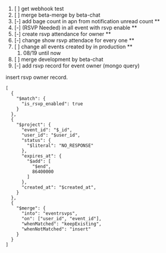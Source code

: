 1. [ ] get webhook test
2. [ ] merge beta-merge by beta-chat
3. [-] add bage count in apn from notification unread count **
4. [-] (RSVP Needed) in all event with rsvp enable **
5. [-] create rsvp attendance for owner **
6. [-]  change show rsvp attendace for every one **
7. [ ] change all events created by in production **
	1. 08/19 until now
8. [ ] merge development by beta-chat
9. [-] add rsvp record for event owner (mongo query)

insert rsvp owner record.
```
[
  {
    "$match": {
      "is_rsvp_enabled": true
    }
  },
  {
    "$project": {
      "event_id": "$_id",
      "user_id": "$user_id",
      "status": {
        "$literal": "NO_RESPONSE"
      },
      "expires_at": {
        "$add": [
          "$end",
          86400000
        ]
      },
      "created_at": "$created_at",
    }
  },
  {
    "$merge": {
      "into": "eventrsvps", 
      "on": ["user_id", "event_id"],
      "whenMatched": "keepExisting",
      "whenNotMatched": "insert"
    }
  }
]

```